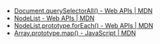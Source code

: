 - [Document.querySelectorAll() - Web APIs | MDN](https://developer.mozilla.org/en-US/docs/Web/API/Document/querySelectorAll)
- [NodeList - Web APIs | MDN](https://developer.mozilla.org/en-US/docs/Web/API/NodeList)
- [NodeList.prototype.forEach() - Web APIs | MDN](https://developer.mozilla.org/en-US/docs/Web/API/NodeList/forEach)
- [Array.prototype.map() - JavaScript | MDN](https://developer.mozilla.org/en-US/docs/Web/JavaScript/Reference/Global_Objects/Array/map)
